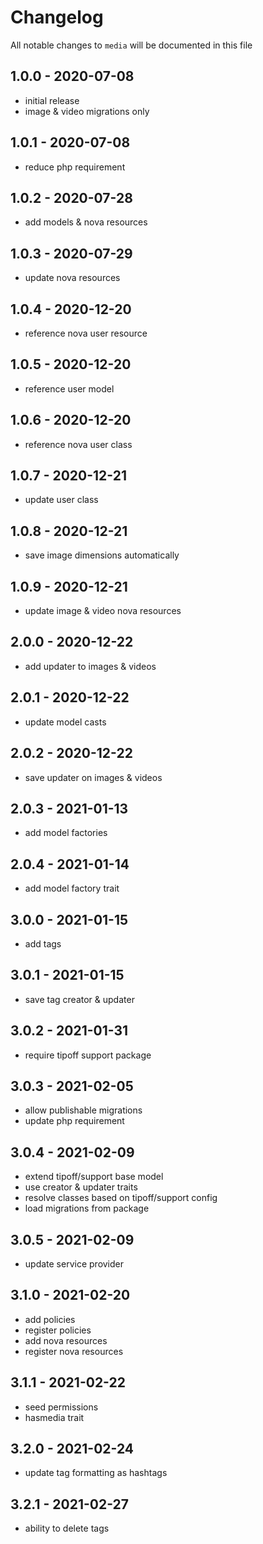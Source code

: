 # Changelog

All notable changes to `media` will be documented in this file

## 1.0.0 - 2020-07-08

- initial release
- image & video migrations only

## 1.0.1 - 2020-07-08

- reduce php requirement

## 1.0.2 - 2020-07-28

- add models & nova resources

## 1.0.3 - 2020-07-29

- update nova resources

## 1.0.4 - 2020-12-20

- reference nova user resource

## 1.0.5 - 2020-12-20

- reference user model

## 1.0.6 - 2020-12-20

- reference nova user class

## 1.0.7 - 2020-12-21

- update user class

## 1.0.8 - 2020-12-21

- save image dimensions automatically

## 1.0.9 - 2020-12-21

- update image & video nova resources

## 2.0.0 - 2020-12-22

- add updater to images & videos

## 2.0.1 - 2020-12-22

- update model casts

## 2.0.2 - 2020-12-22

- save updater on images & videos

## 2.0.3 - 2021-01-13

- add model factories

## 2.0.4 - 2021-01-14

- add model factory trait

## 3.0.0 - 2021-01-15

- add tags

## 3.0.1 - 2021-01-15

- save tag creator & updater

## 3.0.2 - 2021-01-31

- require tipoff support package

## 3.0.3 - 2021-02-05

- allow publishable migrations
- update php requirement

## 3.0.4 - 2021-02-09

- extend tipoff/support base model
- use creator & updater traits
- resolve classes based on tipoff/support config
- load migrations from package

## 3.0.5 - 2021-02-09

- update service provider

## 3.1.0 - 2021-02-20

- add policies
- register policies
- add nova resources
- register nova resources

## 3.1.1 - 2021-02-22

- seed permissions
- hasmedia trait

## 3.2.0 - 2021-02-24

- update tag formatting as hashtags

## 3.2.1 - 2021-02-27

- ability to delete tags
